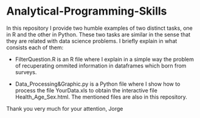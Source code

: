 # Analytical-Programming-Skills
In this repository I provide two humble examples of two distinct tasks, one in R and the other in Python. These two tasks are similar in the sense that they are related with data science problems. I briefly explain in what consists each of them:

   - FilterQuestion.R is an R file where I explain in a simple way the problem of 
     recuperating ommited information in dataframes which born from surveys.
     
   - Data_Processing&Graphic.py is a Python file where I show how to process the file YourData.xls
     to obtain the interactive file Health_Age_Sex.html. The mentioned files are also in
     this repository.
     
Thank you very much for your attention,
Jorge
